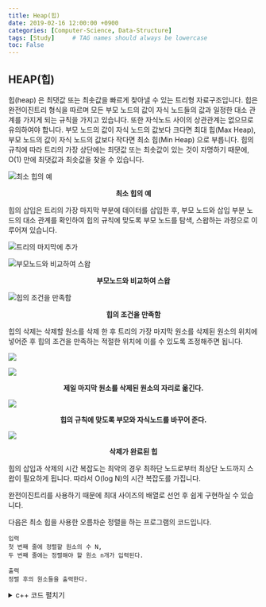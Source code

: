 ```yaml
---
title: Heap(힙)
date: 2019-02-16 12:00:00 +0900
categories: [Computer-Science, Data-Structure]
tags: [Study]     # TAG names should always be lowercase
toc: False
---
```


## HEAP(힙)

힙(heap) 은 최댓값 또는 최솟값을 빠르게 찾아낼 수 있는 트리형 자료구조입니다.
힙은 완전이진트리 형식을 따르며 모든 부모 노드의 값이 자식 노드들의 값과 일정한 대소 관계를 가지게 되는 규칙을 가지고 있습니다.
또한 자식노드 사이의 상관관계는 없으므로 유의하여야 합니다.
부모 노드의 값이 자식 노드의 값보다 크다면 최대 힙(Max Heap), 부모 노드의 값이 자식 노드의 값보다 작다면 최소 힙(Min Heap) 으로 부릅니다.
힙의 규칙에 따라 트리의 가장 상단에는 최댓값 또는 최솟값이 있는 것이 자명하기 때문에, O(1) 만에 최댓값과 최솟값을 찾을 수 있습니다.

![최소 힙의 예](https://user-images.githubusercontent.com/19174106/52543990-3caf4b00-2df1-11e9-92a6-16c8b7e8e411.jpg)
<center><strong>최소 힙의 예</strong></center>

힙의 삽입은 트리의 가장 마지막 부분에 데이터를 삽입한 후, 부모 노드와 삽입 부분 노드의 대소 관계를 확인하여 힙의 규칙에 맞도록 부모 노드를 탐색, 스왑하는 과정으로 이루어져 있습니다.

![트리의 마지막에 추가](https://user-images.githubusercontent.com/19174106/52543998-446eef80-2df1-11e9-8dd4-0ba6582bef2b.jpg)
<center><strong></strong></center>

![부모노드와 비교하여 스왑](https://user-images.githubusercontent.com/19174106/52544001-4638b300-2df1-11e9-9c3a-b69f2d17c939.jpg)
<center><strong>부모노드와 비교하여 스왑</strong></center>

![힙의 조건을 만족함](https://user-images.githubusercontent.com/19174106/52544003-4933a380-2df1-11e9-84ae-84bc0b4c38cc.jpg)
<center><strong>힙의 조건을 만족함</strong></center>

힙의 삭제는 삭제할 원소를 삭제 한 후 트리의 가장 마지막 원소를 삭제된 원소의 위치에 넣어준 후 힙의 조건을 만족하는 적절한 위치에 이를 수 있도록 조정해주면 됩니다.


![](https://user-images.githubusercontent.com/19174106/52544005-4afd6700-2df1-11e9-870e-76b205488540.jpg)

![](https://user-images.githubusercontent.com/19174106/52544007-4df85780-2df1-11e9-9ab3-3b21d6df5e16.jpg)
<center><strong>제일 마지막 원소를 삭제된 원소의 자리로 옮긴다.</strong></center>

![](https://user-images.githubusercontent.com/19174106/52544008-4fc21b00-2df1-11e9-840d-b85ad544c2a8.jpg)
<center><strong>힙의 규칙에 맞도록 부모와 자식노드를 바꾸어 준다.</strong></center>

![](https://user-images.githubusercontent.com/19174106/52544012-52247500-2df1-11e9-8049-56069ccb9a98.jpg)
<center><strong>삭제가 완료된 힙</strong></center>


힙의 삽입과 삭제의 시간 복잡도는 최악의 경우 최하단 노드로부터 최상단 노드까지 스왑이 필요하게 됩니다. 따라서 O(log N)의 시간 복잡도를 가집니다.

완전이진트리를 사용하기 때문에 최대 사이즈의 배열로 선언 후 쉽게 구현하실 수 있습니다.

다음은 최소 힙을 사용한 오름차순 정렬을 하는 프로그램의 코드입니다.


```
입력
첫 번째 줄에 정렬할 원소의 수 N,
두 번째 줄에는 정렬해야 할 원소 n개가 입력된다.

출력
정렬 후의 원소들을 출력한다.
```

<details>
<summary>c++ 코드 펼치기</summary>
<div markdown="1">

```c++
#include <iostream>
#include <algorithm>

#define MAX 5005

using namespace std;

int heap[MAX];

int main()
{
	int n;

	cin >> n;

	for (int i = 1; i <= n; i++) {
		int m;

		cin >> m;

		heap[i] = m;

		for (int j = i; j > 1; j /= 2) {
			if (heap[j] > heap[j / 2]) {
				swap(heap[j], heap[j / 2]);
			}
		}

	}

	for (int i = 1; i <= n; i++) {

		swap(heap[1], heap[n - i + 1]);

		for (int j = 1; ; ) {

			int k = j * 2;

			if (k > n - i) break;

			if (k + 1 <= n - i && heap[k] < heap[k + 1]) k++;

			if (heap[j] < heap[k]) {
				swap(heap[j], heap[k]);
				j = k;
			}

			else break;
		}

	}

	for (int i = 1; i <= n; i++)

		cout << heap[i] << " ";

	return 0;
}
```
</div>
</details>
